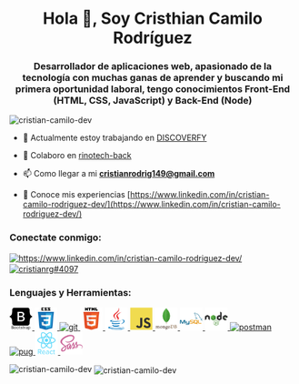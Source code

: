 <h1 align="center">Hola 👋, Soy Cristhian Camilo Rodríguez</h1>
<h3 align="center">Desarrollador de aplicaciones web, apasionado de la tecnología con muchas ganas de aprender y buscando mi primera oportunidad laboral, tengo conocimientos Front-End (HTML, CSS, JavaScript) y Back-End (Node)</h3>

<p align="left"> <img src="https://komarev.com/ghpvc/?username=cristian-camilo-dev&label=Profile%20views&color=0e75b6&style=flat" alt="cristian-camilo-dev" /> </p>

- 🔭 Actualmente estoy trabajando en [DISCOVERFY](https://github.com/DISCOVERFY)

- 👯 Colaboro en [rinotech-back](https://github.com/tech2life-edu)

- 📫 Como llegar a mi **cristianrodrig149@gmail.com**

- 📄 Conoce mis experiencias [https://www.linkedin.com/in/cristian-camilo-rodriguez-dev/](https://www.linkedin.com/in/cristian-camilo-rodriguez-dev/)

<h3 align="left">Conectate conmigo:</h3>
<p align="left">
<a href="https://linkedin.com/in/https://www.linkedin.com/in/cristian-camilo-rodriguez-dev/" target="blank"><img align="center" src="https://raw.githubusercontent.com/rahuldkjain/github-profile-readme-generator/master/src/images/icons/Social/linked-in-alt.svg" alt="https://www.linkedin.com/in/cristian-camilo-rodriguez-dev/" height="30" width="40" /></a>
<a href="https://discord.gg/cristianrg#4097" target="blank"><img align="center" src="https://raw.githubusercontent.com/rahuldkjain/github-profile-readme-generator/master/src/images/icons/Social/discord.svg" alt="cristianrg#4097" height="30" width="40" /></a>
</p>

<h3 align="left">Lenguajes y Herramientas:</h3>
<p align="left"> <a href="https://getbootstrap.com" target="_blank" rel="noreferrer"> <img src="https://raw.githubusercontent.com/devicons/devicon/master/icons/bootstrap/bootstrap-plain-wordmark.svg" alt="bootstrap" width="40" height="40"/> </a> <a href="https://www.w3schools.com/css/" target="_blank" rel="noreferrer"> <img src="https://raw.githubusercontent.com/devicons/devicon/master/icons/css3/css3-original-wordmark.svg" alt="css3" width="40" height="40"/> </a> <a href="https://git-scm.com/" target="_blank" rel="noreferrer"> <img src="https://www.vectorlogo.zone/logos/git-scm/git-scm-icon.svg" alt="git" width="40" height="40"/> </a> <a href="https://www.w3.org/html/" target="_blank" rel="noreferrer"> <img src="https://raw.githubusercontent.com/devicons/devicon/master/icons/html5/html5-original-wordmark.svg" alt="html5" width="40" height="40"/> </a> <a href="https://www.java.com" target="_blank" rel="noreferrer"> <img src="https://raw.githubusercontent.com/devicons/devicon/master/icons/java/java-original.svg" alt="java" width="40" height="40"/> </a> <a href="https://developer.mozilla.org/en-US/docs/Web/JavaScript" target="_blank" rel="noreferrer"> <img src="https://raw.githubusercontent.com/devicons/devicon/master/icons/javascript/javascript-original.svg" alt="javascript" width="40" height="40"/> </a> <a href="https://www.mongodb.com/" target="_blank" rel="noreferrer"> <img src="https://raw.githubusercontent.com/devicons/devicon/master/icons/mongodb/mongodb-original-wordmark.svg" alt="mongodb" width="40" height="40"/> </a> <a href="https://www.mysql.com/" target="_blank" rel="noreferrer"> <img src="https://raw.githubusercontent.com/devicons/devicon/master/icons/mysql/mysql-original-wordmark.svg" alt="mysql" width="40" height="40"/> </a> <a href="https://nodejs.org" target="_blank" rel="noreferrer"> <img src="https://raw.githubusercontent.com/devicons/devicon/master/icons/nodejs/nodejs-original-wordmark.svg" alt="nodejs" width="40" height="40"/> </a> <a href="https://postman.com" target="_blank" rel="noreferrer"> <img src="https://www.vectorlogo.zone/logos/getpostman/getpostman-icon.svg" alt="postman" width="40" height="40"/> </a> <a href="https://pugjs.org" target="_blank" rel="noreferrer"> <img src="https://cdn.worldvectorlogo.com/logos/pug.svg" alt="pug" width="40" height="40"/> </a> <a href="https://reactjs.org/" target="_blank" rel="noreferrer"> <img src="https://raw.githubusercontent.com/devicons/devicon/master/icons/react/react-original-wordmark.svg" alt="react" width="40" height="40"/> </a> <a href="https://sass-lang.com" target="_blank" rel="noreferrer"> <img src="https://raw.githubusercontent.com/devicons/devicon/master/icons/sass/sass-original.svg" alt="sass" width="40" height="40"/> </a> </p>

<p><img align="left" src="https://github-readme-stats.vercel.app/api/top-langs?username=cristian-camilo-dev&show_icons=true&locale=en&layout=compact" alt="cristian-camilo-dev" /></p>

<p>&nbsp;<img align="center" src="https://github-readme-stats.vercel.app/api?username=cristian-camilo-dev&show_icons=true&locale=en" alt="cristian-camilo-dev" /></p>


